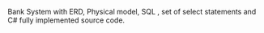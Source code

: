 Bank System with ERD, Physical model, SQL , set of select statements and C# fully implemented source code.
